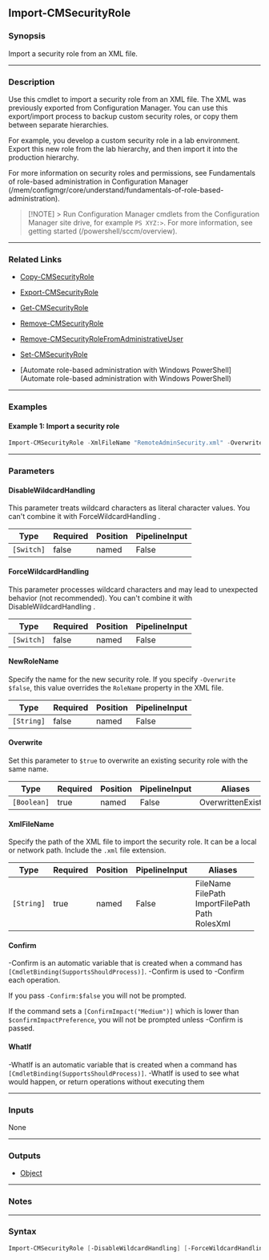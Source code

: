 Import-CMSecurityRole
---------------------




### Synopsis
Import a security role from an XML file.



---


### Description

Use this cmdlet to import a security role from an XML file. The XML was previously exported from Configuration Manager. You can use this export/import process to backup custom security roles, or copy them between separate hierarchies.



For example, you develop a custom security role in a lab environment. Export this new role from the lab hierarchy, and then import it into the production hierarchy.



For more information on security roles and permissions, see Fundamentals of role-based administration in Configuration Manager (/mem/configmgr/core/understand/fundamentals-of-role-based-administration).



> [!NOTE] > Run Configuration Manager cmdlets from the Configuration Manager site drive, for example `PS XYZ:>`. For more information, see getting started (/powershell/sccm/overview).



---


### Related Links
* [Copy-CMSecurityRole](Copy-CMSecurityRole)



* [Export-CMSecurityRole](Export-CMSecurityRole)



* [Get-CMSecurityRole](Get-CMSecurityRole)



* [Remove-CMSecurityRole](Remove-CMSecurityRole)



* [Remove-CMSecurityRoleFromAdministrativeUser](Remove-CMSecurityRoleFromAdministrativeUser)



* [Set-CMSecurityRole](Set-CMSecurityRole)



* [Automate role-based administration with Windows PowerShell](Automate role-based administration with Windows PowerShell)





---


### Examples
#### Example 1: Import a security role
```PowerShell
Import-CMSecurityRole -XmlFileName "RemoteAdminSecurity.xml" -Overwrite $True
```



---


### Parameters
#### **DisableWildcardHandling**

This parameter treats wildcard characters as literal character values. You can't combine it with ForceWildcardHandling .






|Type      |Required|Position|PipelineInput|
|----------|--------|--------|-------------|
|`[Switch]`|false   |named   |False        |



#### **ForceWildcardHandling**

This parameter processes wildcard characters and may lead to unexpected behavior (not recommended). You can't combine it with DisableWildcardHandling .






|Type      |Required|Position|PipelineInput|
|----------|--------|--------|-------------|
|`[Switch]`|false   |named   |False        |



#### **NewRoleName**

Specify the name for the new security role. If you specify `-Overwrite $false`, this value overrides the `RoleName` property in the XML file.






|Type      |Required|Position|PipelineInput|
|----------|--------|--------|-------------|
|`[String]`|false   |named   |False        |



#### **Overwrite**

Set this parameter to `$true` to overwrite an existing security role with the same name.






|Type       |Required|Position|PipelineInput|Aliases           |
|-----------|--------|--------|-------------|------------------|
|`[Boolean]`|true    |named   |False        |OverwrittenExisted|



#### **XmlFileName**

Specify the path of the XML file to import the security role. It can be a local or network path. Include the `.xml` file extension.






|Type      |Required|Position|PipelineInput|Aliases                                                       |
|----------|--------|--------|-------------|--------------------------------------------------------------|
|`[String]`|true    |named   |False        |FileName<br/>FilePath<br/>ImportFilePath<br/>Path<br/>RolesXml|



#### **Confirm**
-Confirm is an automatic variable that is created when a command has ```[CmdletBinding(SupportsShouldProcess)]```.
-Confirm is used to -Confirm each operation.

If you pass ```-Confirm:$false``` you will not be prompted.


If the command sets a ```[ConfirmImpact("Medium")]``` which is lower than ```$confirmImpactPreference```, you will not be prompted unless -Confirm is passed.

#### **WhatIf**
-WhatIf is an automatic variable that is created when a command has ```[CmdletBinding(SupportsShouldProcess)]```.
-WhatIf is used to see what would happen, or return operations without executing them


---


### Inputs
None





---


### Outputs
* [Object](https://learn.microsoft.com/en-us/dotnet/api/System.Object)






---


### Notes




---


### Syntax
```PowerShell
Import-CMSecurityRole [-DisableWildcardHandling] [-ForceWildcardHandling] [-NewRoleName <String>] -Overwrite <Boolean> -XmlFileName <String> [-Confirm] [-WhatIf] [<CommonParameters>]
```

